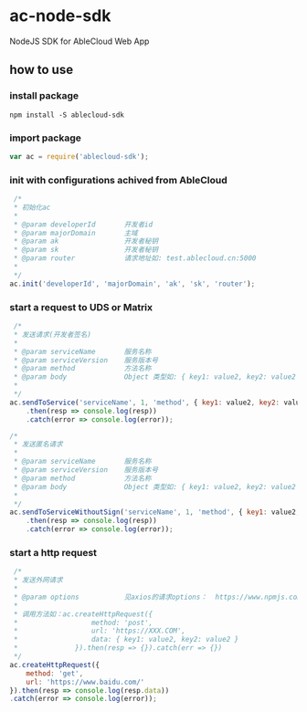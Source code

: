 # ac-node-sdk
 NodeJS SDK for AbleCloud Web App
 
## how to use

### install package

```
npm install -S ablecloud-sdk
```

### import package

```js
var ac = require('ablecloud-sdk');
```
 
### init with configurations achived from AbleCloud

```js
 /*
 * 初始化ac
 *
 * @param developerId       开发者id
 * @param majorDomain       主域
 * @param ak                开发者秘钥
 * @param sk                开发者秘钥
 * @param router            请求地址如: test.ablecloud.cn:5000
 *
 */
ac.init('developerId', 'majorDomain', 'ak', 'sk', 'router');

 ```
 ### start a request to UDS or Matrix

```js
 /*
 * 发送请求(开发者签名)
 *
 * @param serviceName       服务名称
 * @param serviceVersion    服务版本号
 * @param method            方法名称
 * @param body              Object 类型如: { key1: value2, key2: value2 }
 *
 */
ac.sendToService('serviceName', 1, 'method', { key1: value2, key2: value2 })
    .then(resp => console.log(resp))
    .catch(error => console.log(error));

/*
 * 发送匿名请求
 *
 * @param serviceName       服务名称
 * @param serviceVersion    服务版本号
 * @param method            方法名称
 * @param body              Object 类型如: { key1: value2, key2: value2 }
 *
 */
ac.sendToServiceWithoutSign('serviceName', 1, 'method', { key1: value2, key2: value2 })
    .then(resp => console.log(resp))
    .catch(error => console.log(error));
```
 ### start a http request

```js
 /*
 * 发送外网请求
 *
 * @param options           见axios的请求options：  https://www.npmjs.com/package/axios#request-config
 *
 * 调用方法如：ac.createHttpRequest({
 *                  method: 'post',
 *                  url: 'https://XXX.COM',
 *                  data: { key1: value2, key2: value2 }
 *              }).then(resp => {}).catch(err => {})
 */
ac.createHttpRequest({
    method: 'get',
    url: 'https://www.baidu.com/'
}).then(resp => console.log(resp.data))
.catch(error => console.log(error));
```
